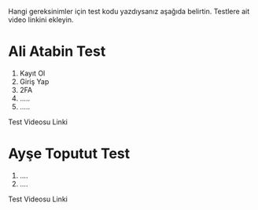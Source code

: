 Hangi gereksinimler için test kodu yazdıysanız aşağıda belirtin. Testlere ait video linkini ekleyin.

# Ali Atabin Test #
1. Kayıt Ol
2. Giriş Yap
3. 2FA
4. .....
5. .....

Test Videosu Linki


# Ayşe Toputut Test #
1. ....
2. ....

Test Videosu Linki